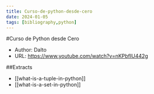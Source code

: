 ```yaml
---
title: Curso-de-python-desde-cero
date: 2024-01-05
tags: [bibliography,python]
---
```


#Curso de Python desde Cero

- Author: Dalto
- URL: <https://www.youtube.com/watch?v=nKPbfIU442g>

##Extracts
- [[what-is-a-tuple-in-python]]
- [[what-is-a-set-in-python]]
